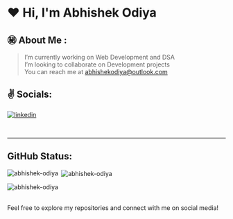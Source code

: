 # :heart: **Hi, I'm Abhishek Odiya** 

## :secret: About Me :
> I’m currently working on Web Development and DSA<br>
> I’m looking to collaborate on Development projects<br>
> You can reach me at abhishekodiya@outlook.com
> <br/>

## :v: Socials:
[![linkedin](https://img.shields.io/badge/linkedin-%23181818.svg?style=for-the-badge&logo=linkedin&logoColor=blue)](https://linkedin.com/in/abhishek-odiya-84b502272)

<br>



<hr/>

## GitHub Status:
 <p><img align="left" src="https://github-readme-stats.vercel.app/api/top-langs?username=abhishek-odiya&show_icons=true&locale=en&layout=compact" alt="abhishek-odiya" /></p>

<p>&nbsp;<img align="center" src="https://github-readme-stats.vercel.app/api?username=abhishek-odiya&show_icons=true&locale=en" alt="abhishek-odiya" /></p>

<p><img align="center" src="https://github-readme-streak-stats.herokuapp.com/?user=abhishek-odiya&" alt="abhishek-odiya" /></p> <br>
Feel free to explore my repositories and connect with me on social media!

<!--
**abhishek-odiya/abhishek-odiya** is a ✨ _special_ ✨ repository because its `README.md` (this file) appears on your GitHub profile.
